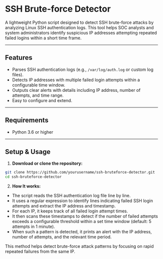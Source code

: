 # SSH Brute-force Detector

A lightweight Python script designed to detect SSH brute-force attacks by analyzing Linux SSH authentication logs. This tool helps SOC analysts and system administrators identify suspicious IP addresses attempting repeated failed logins within a short time frame.

---

## Features

- Parses SSH authentication logs (e.g., `/var/log/auth.log` or custom log files).
- Detects IP addresses with multiple failed login attempts within a configurable time window.
- Outputs clear alerts with details including IP address, number of attempts, and time range.
- Easy to configure and extend.

---

## Requirements

- Python 3.6 or higher

---

## Setup & Usage

1. **Download or clone the repository:**

```bash
git clone https://github.com/yourusername/ssh-bruteforce-detector.git
cd ssh-bruteforce-detector
```

2. **How It works:**

- The script reads the SSH authentication log file line by line.
- It uses a regular expression to identify lines indicating failed SSH login attempts and extract the IP address and timestamp.
- For each IP, it keeps track of all failed login attempt times.
- It then scans these timestamps to detect if the number of failed attempts exceeds a configurable threshold within a set time window (default: 5 attempts in 1 minute).
- When such a pattern is detected, it prints an alert with the IP address, number of attempts, and the relevant time period.

This method helps detect brute-force attack patterns by focusing on rapid repeated failures from the same IP.



